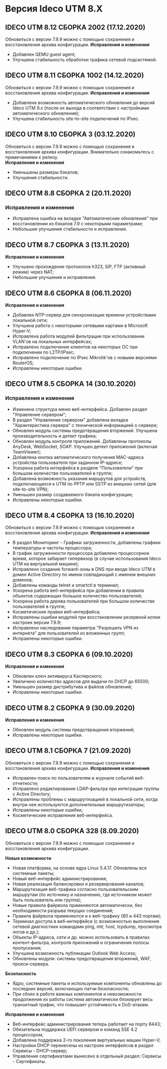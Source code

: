 # Версия Ideco UTM 8.X

## **IDECO UTM 8.12 СБОРКА 2002 (17.12.2020)**

Обновиться с версии 7.9.9 можно с помощью сохранения и восстановления архива конфигурации.
**Исправления и изменения**

* Добавлен QEMU guest agent;
* Улучшена стабильность обработки трафика сетевой подсистемой.

## **IDECO UTM 8.11 СБОРКА 1002 (14.12.2020)**

Обновиться с версии 7.9.9 можно с помощью сохранения и восстановления архива конфигурации.
**Исправления и изменения**

* Добавлена возможность автоматического обновления до версий Ideco UTM 9.х (после их выхода в соответствии с настройками автоматического обновления);
* Улучшена стабильность site-to-site подключений по IPsec.

## **IDECO UTM 8.10 СБОРКА 3 (03.12.2020)**

Обновиться с версии 7.9.9 можно с помощью сохранения и восстановления архива конфигурации. Внимательно ознакомьтесь с примечаниями к релизу.\
**Исправления и изменения**

* Уменьшены размеры бэкапов;
* Улучшения стабильности.

## **IDECO UTM 8.8 СБОРКА 2 (20.11.2020)**

### **Исправления и изменения**

* Исправлена ошибка на вкладке "Автоматические обновления" при восстановлении из бэкапов 7.9 с некоторыми параметрами;
* Небольшие улучшения стабильности и исправления.

## **IDECO UTM 8.7 СБОРКА 3 (13.11.2020)**

**Исправления и изменения**

* Улучшено прохождение протоколов h323, SIP, FTP (активный режим) через NAT;
* Небольшие улучшения и исправления.

## **IDECO UTM 8.6 СБОРКА 8 (06.11.2020)**

**Исправления и изменения**

* Добавлен NTP-сервер для синхронизации времени устройствами локальной сети;
* Улучшена работа с некоторыми сетевыми картами в Microsoft Hyper-V;
* Исправлена работа модулей фильтрации при использовании VLAN'ов на локальных интерфейсах;
* Исправлено подключение клиентов на некоторых ОС при подключении по L2TP/IPsec;
* Исправлено подключение по IPsec Mikrotik'ов с новыми версиями RouterOS;
* Исправлены некоторые ошибки.

## **IDECO UTM 8.5 СБОРКА 14 (30.10.2020)**

### **Исправления и изменения**

* Изменена структура меню веб-интерфейса. Добавлен раздел "Управление сервером";
* В раздел "Управление сервером" добавлена вкладка "Характеристика сервера" с технической информацией о сервере;
* Обновлен модуль системы предотвращения вторжений. Улучшена производительность и детект трафика;
* Обновлен модуль контроля приложений. Добавлены протоколы AnyDesk, WebSocket, SOAP. Улучшен детект приложений (включая TeamViewer);
* Добавлена кнопка автоматического получения MAC-адреса устройства пользователя при заданном IP-адресе;
* Ускорена работа интерфейса в разделе "Пользователи" при большом количестве пользователей в группе;
* Добавлена возможность указания маршрутов для устройств, подключающихся к UTM по PPTP или SSTP из внешних сетей (для site-to-site VPN);
* Уменьшен размер создаваемого бэкапа конфигурации;
* Исправлены некоторые ошибки.

## **IDECO UTM 8.4 СБОРКА 13 (16.10.2020)**

Обновиться с версии 7.9.9 можно с помощью сохранения и восстановления архива конфигурации.
**Исправления и изменения**

* В раздел Мониторинг - Графики загруженности, добавлены графики температуры и частоты процессора;
* В график загруженности процессора добавлено процессорное время, которое забирает гипервизор (в случае использования Ideco UTM на виртуальной машине);
* Исправлено создание forward-зоны в DNS при вводе Ideco UTM в домен Active Directory по имени совпадающий с именем внешних доменов;
* Добавлены команды telnet и smartctl в терминал;
* Ускорена работа веб-интерфейса при добавлении в правила объектов содержащих большое количество пользователей;
* Ускорена работа дерева пользователей при большом количестве пользователей в группе;
* Косметические правки веб-интерфейса;
* Исправлены ошибки модулей при восстановлении резервной копии настроек версии 7.9.9;
* Исправлено наследование параметра "Разрешить VPN из интернета" для пользователей из вложенных групп;
* Исправлены некоторые ошибки.

## **IDECO UTM 8.3 СБОРКА 6 (09.10.2020)**

**Исправления и изменения**

* Обновлен ключ антивируса Касперского;
* Увеличено количество адресов для выдачи по DHCP до 65500;
* Уменьшен размер дистрибутива и файлов обновлений;
* Исправлены некоторые ошибки.

## **IDECO UTM 8.2 СБОРКА 9 (30.09.2020)**

**Исправления и изменения**

* Обновлен модуль системы предотвращения вторжений;
* Исправлены некоторые ошибки.

## **IDECO UTM 8.1 СБОРКА 7 (21.09.2020)**

Обновиться с версии 7.9.9 можно с помощью сохранения и восстановления архива конфигурации.
**Исправления и изменения**

* Исправлен поиск по пользователям в журнале событий веб-отчетности;
* Исправлено редактирование LDAP-фильтра при интеграции группы с Active Directory;
* Исправлены проблемы с маршрутизацией в локальной сети, когда внутри нее используются дополнительные маршрутизаторы;
* Исправлены некоторые ошибки;
* Косметические исправления веб-интерфейса.

## **IDECO UTM 8.0 СБОРКА 328 (8.09.2020)**

Обновиться с версии 7.9.9 можно с помощью сохранения и восстановления архива конфигурации.

**Новые возможности**

* Новая платформа, на основе ядра Linux 5.4.17. Обновлены все системные пакеты;
* Новый веб-интерфейс администрирования;
* Новая реализация балансировки и резервирования каналов;
* Маршрутизация веб-трафика согласно пользовательским маршрутам (по источнику и назначению, где источником может быть пользователь или группа);
* Новые правила файрвола применяются автоматически, без необходимости разрыва текущих соединений;
* Правила файрвола применяются и к веб-трафику (80 и 443 портам);
* Терминал доступа в веб-интерфейсе (с возможностью выполнения сетевой диагностики командами ping, mtr, host, tcpdump, просмотра логов и др.);
* Объекты IP-адреса, сети и др. можно использовать в правилах контент-фильтра, контроля приложений и ограничения полосы пропускания;
* Улучшена возможность публикации Outlook Web Access;
* Обновлены модули: системы предотвращения вторжений, WAF, прокси-сервера.

**Безопасность**

* Ядро, системные пакеты и используемые компоненты обновлены до последних версий, включающих патчи безопасности;
* При сбоях в работе важных компонентов и невозможности продолжения их работы система автоматически блокирует весь транзитный трафик, что повышает устойчивость к DoS-атакам.

**Исправления и изменения**

* Веб-интерфейс администрирования теперь работает на порту 8443;
* Обязательна поддержка UEFI сервером и команд SSE 4.2 процессором;
* Добавлена поддержка 2-го поколения виртуальных машин Hyper-V;
* Настройки DHCP перенесены из настроек интерфейсов в раздел Сервисы - DHCP-сервер;
* Управление сертификатами вынесено в отдельный раздел: Сервисы - Сертификаты.
